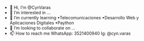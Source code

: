 - 👋 Hi, I’m @CynVaras
- 👀 I’m interested in ...
- 🌱 I’m currently learning
•Telecomunicaciones
•Desarrollo Web y Aplicaciones Digitales
•Paython 
- 💞️ I’m looking to collaborate on ...
- 📫 How to reach me 
WhatsApp: 3521400940
Ig: @cyn.varas

<!---
CynVaras/CynVaras is a ✨ special ✨ repository because its `README.md` (this file) appears on your GitHub profile.
You can click the Preview link to take a look at your changes.
--->
